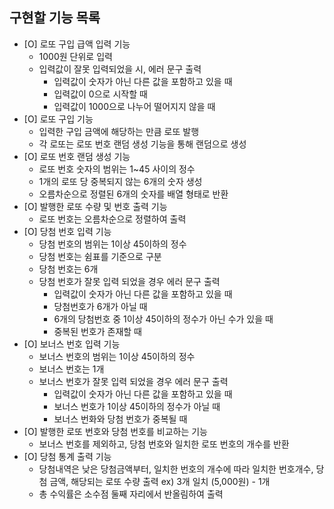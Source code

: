 ## 구현할 기능 목록

- [O] 로또 구입 급액 입력 기능
  - 1000원 단위로 입력
  - 입력값이 잘못 입력되었을 시, 에러 문구 출력
    - 입력값이 숫자가 아닌 다른 값을 포함하고 있을 때
    - 입력값이 0으로 시작할 때
    - 입력값이 1000으로 나누어 떨어지지 않을 때
- [O] 로또 구입 기능
  - 입력한 구입 금액에 해당하는 만큼 로또 발행
  - 각 로또는 로또 번호 랜덤 생성 기능을 통해 랜덤으로 생성
- [O] 로또 번호 랜덤 생성 기능
  - 로또 번호 숫자의 범위는 1~45 사이의 정수
  - 1개의 로또 당 중복되지 않는 6개의 숫자 생성
  - 오름차순으로 정렬된 6개의 숫자를 배열 형태로 반환
- [O] 발행한 로또 수량 및 번호 출력 기능
  - 로또 번호는 오름차순으로 정렬하여 출력
- [O] 당첨 번호 입력 기능
  - 당첨 번호의 범위는 1이상 45이하의 정수
  - 당첨 번호는 쉼표를 기준으로 구분
  - 당첨 번호는 6개
  - 당첨 번호가 잘못 입력 되었을 경우 에러 문구 출력
    - 입력값이 숫자가 아닌 다른 값을 포함하고 있을 때
    - 당첨번호가 6개가 아닐 때
    - 6개의 당첨번호 중 1이상 45이하의 정수가 아닌 수가 있을 때
    - 중복된 번호가 존재할 때
- [O] 보너스 번호 입력 기능
  - 보너스 번호의 범위는 1이상 45이하의 정수
  - 보너스 번호는 1개
  - 보너스 번호가 잘못 입력 되었을 경우 에러 문구 출력
    - 입력값이 숫자가 아닌 다른 값을 포함하고 있을 때
    - 보너스 번호가 1이상 45이하의 정수가 아닐 때
    - 보너스 번화와 당첨 번호가 중복될 때
- [O] 발행한 로또 번호와 당첨 번호를 비교하는 기능
  - 보너스 번호를 제외하고, 당첨 번호와 일치한 로또 번호의 개수를 반환
- [O] 당첨 통계 출력 기능
  - 당첨내역은 낮은 당첨금액부터, 일치한 번호의 개수에 따라 일치한 번호개수, 당첨 금액, 해당되는 로또 수량 출력
    ex) 3개 일치 (5,000원) - 1개
  - 총 수익률은 소수점 둘째 자리에서 반올림하여 출력
